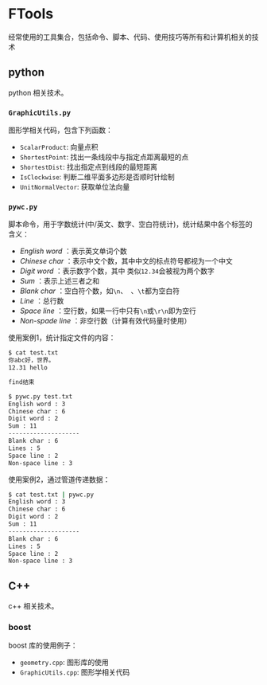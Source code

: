 # FTools

经常使用的工具集合，包括命令、脚本、代码、使用技巧等所有和计算机相关的技术

## python

python 相关技术。

### `GraphicUtils.py`

图形学相关代码，包含下列函数：

- `ScalarProduct`: 向量点积
- `ShortestPoint`: 找出一条线段中与指定点距离最短的点
- `ShortestDist`: 找出指定点到线段的最短距离
- `IsClockwise`: 判断二维平面多边形是否顺时针绘制
- `UnitNormalVector`: 获取单位法向量

### `pywc.py`

脚本命令，用于字数统计(中/英文、数字、空白符统计)，统计结果中各个标签的含义：

- *English word* ：表示英文单词个数
- *Chinese char* ：表示中文个数，其中中文的标点符号都视为一个中文
- *Digit word* ：表示数字个数，其中 类似`12.34`会被视为两个数字
- *Sum* ：表示上述三者之和
- *Blank char* ：空白符个数，如`\n`、` `、`\t`都为空白符
- *Line* ：总行数
- *Space line* ：空行数，如果一行中只有`\n`或`\r\n`即为空行
- *Non-spade line* ：非空行数（计算有效代码量时使用）

使用案例1，统计指定文件的内容：
```sh
$ cat test.txt
你abc好，世界。
12.31 hello

find结束

$ pywc.py test.txt
English word : 3
Chinese char : 6
Digit word : 2
Sum : 11
--------------------
Blank char : 6
Lines : 5
Space line : 2
Non-space line : 3
```

使用案例2，通过管道传递数据：
```sh
$ cat test.txt | pywc.py
English word : 3
Chinese char : 6
Digit word : 2
Sum : 11
--------------------
Blank char : 6
Lines : 5
Space line : 2
Non-space line : 3
```

## C++

c++ 相关技术。

### boost
boost 库的使用例子：
- `geometry.cpp`: 图形库的使用
-  `GraphicUtils.cpp`: 图形学相关代码

